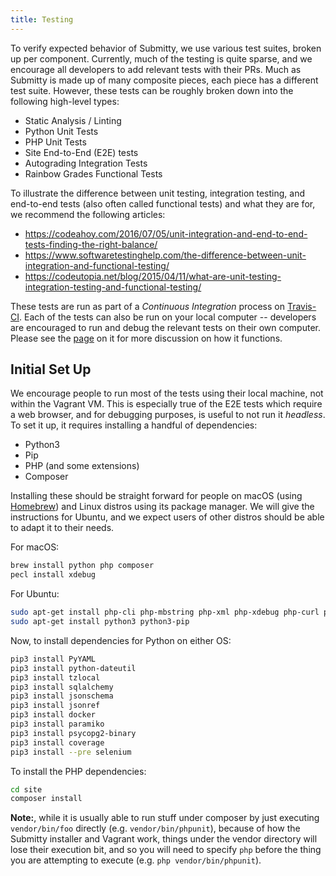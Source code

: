 ```yaml
---
title: Testing
---
```


To verify expected behavior of Submitty, we use
various test suites, broken up per component. Currently, much of the testing is quite
sparse, and we encourage all developers to add relevant tests with their PRs. Much as Submitty
is made up of many composite pieces, each piece has a different test suite. However,
these tests can be roughly broken down into the following high-level types:

* Static Analysis / Linting
* Python Unit Tests
* PHP Unit Tests
* Site End-to-End (E2E) tests
* Autograding Integration Tests
* Rainbow Grades Functional Tests

To illustrate the difference between unit testing, integration testing, and end-to-end tests
(also often called functional tests) and what they are for, we recommend the following articles:

* <https://codeahoy.com/2016/07/05/unit-integration-and-end-to-end-tests-finding-the-right-balance/>
* <https://www.softwaretestinghelp.com/the-difference-between-unit-integration-and-functional-testing/>
* <https://codeutopia.net/blog/2015/04/11/what-are-unit-testing-integration-testing-and-functional-testing/>

These tests are run as part of a _Continuous Integration_ process on
[Travis-CI](https://travis-ci.com/github/Submitty/Submitty).  Each of
the tests can also be run on your local computer -- developers are
encouraged to run and debug the relevant tests on their own computer.
Please see the [page](/developer/testing/travis_ci) on it for more
discussion on how it functions.

## Initial Set Up

We encourage people to run most of the tests using their local
machine, not within the Vagrant VM. This is especially true of the E2E
tests which require a web browser, and for debugging purposes, is
useful to not run it *headless*. To set it up, it requires installing a
handful of dependencies:

* Python3
* Pip
* PHP (and some extensions)
* Composer

Installing these should be straight forward for people on macOS (using [Homebrew](https://brew.sh))
and Linux distros using its package manager. We will give the instructions for Ubuntu, and we expect
users of other distros should be able to adapt it to their needs.

For macOS:

```bash
brew install python php composer
pecl install xdebug
```

For Ubuntu:

```bash
sudo apt-get install php-cli php-mbstring php-xml php-xdebug php-curl php-zip php-sqlite
sudo apt-get install python3 python3-pip
```

Now, to install dependencies for Python on either OS:

```bash
pip3 install PyYAML
pip3 install python-dateutil
pip3 install tzlocal
pip3 install sqlalchemy
pip3 install jsonschema
pip3 install jsonref
pip3 install docker
pip3 install paramiko
pip3 install psycopg2-binary
pip3 install coverage
pip3 install --pre selenium
```

To install the PHP dependencies:

```bash
cd site
composer install
```

__Note:__, while it is usually able to run stuff under composer by just executing
`vendor/bin/foo` directly (e.g. `vendor/bin/phpunit`), because of how the Submitty
installer and Vagrant work, things under the vendor directory will lose their execution
bit, and so you will need to specify `php` before the thing you are attempting to execute
(e.g. `php vendor/bin/phpunit`).
